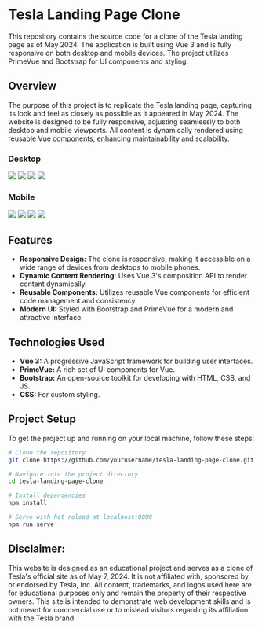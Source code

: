 # Tesla Landing Page Clone

This repository contains the source code for a clone of the Tesla landing page as of May 2024. The application is built using Vue 3 and is fully responsive on both desktop and mobile devices. The project utilizes PrimeVue and Bootstrap for UI components and styling.

## Overview

The purpose of this project is to replicate the Tesla landing page, capturing its look and feel as closely as possible as it appeared in May 2024. The website is designed to be fully responsive, adjusting seamlessly to both desktop and mobile viewports. All content is dynamically rendered using reusable Vue components, enhancing maintainability and scalability.

### Desktop

![](./src/assets/images/1.png)
![](./src/assets/images/2.png)
![](./src/assets/images/3.png)
![](./src/assets/images/4.png)

### Mobile

![](./src/assets/images/a.png)
![](./src/assets/images/b.png)
![](./src/assets/images/c.png)
![](./src/assets/images/d.png)

## Features

- **Responsive Design:** The clone is responsive, making it accessible on a wide range of devices from desktops to mobile phones.
- **Dynamic Content Rendering:** Uses Vue 3's composition API to render content dynamically.
- **Reusable Components:** Utilizes reusable Vue components for efficient code management and consistency.
- **Modern UI:** Styled with Bootstrap and PrimeVue for a modern and attractive interface.

## Technologies Used

- **Vue 3:** A progressive JavaScript framework for building user interfaces.
- **PrimeVue:** A rich set of UI components for Vue.
- **Bootstrap:** An open-source toolkit for developing with HTML, CSS, and JS.
- **CSS:** For custom styling.

## Project Setup

To get the project up and running on your local machine, follow these steps:

```bash
# Clone the repository
git clone https://github.com/yourusername/tesla-landing-page-clone.git

# Navigate into the project directory
cd tesla-landing-page-clone

# Install dependencies
npm install

# Serve with hot reload at localhost:8080
npm run serve
```

## Disclaimer: 

This website is designed as an educational project and serves as a clone of Tesla's official site as of May 7, 2024. It is not affiliated with, sponsored by, or endorsed by Tesla, Inc. All content, trademarks, and logos used here are for educational purposes only and remain the property of their respective owners. This site is intended to demonstrate web development skills and is not meant for commercial use or to mislead visitors regarding its affiliation with the Tesla brand.